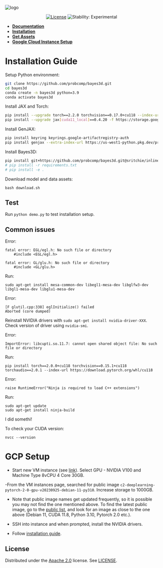 ![logo][logo]

<div align="center">

[![License][license]][license-url]
![Stability: Experimental][experimental-badge]

</div>

- **[Documentation](https://probcomp.github.io/bayes3d/)**
- **[Installation](#installation-guide)**
- **[Get Assets](#get-assets)**
- **[Google Cloud Instance Setup](#gcp-setup)**

# Installation Guide

Setup Python environment:

```bash
git clone https://github.com/probcomp/bayes3d.git
cd bayes3d
conda create -n bayes3d python=3.9
conda activate bayes3d
```

Install JAX and Torch:

```bash
pip install --upgrade torch==2.2.0 torchvision==0.17.0+cu118 --index-url https://download.pytorch.org/whl/cu118
pip install --upgrade jax[cuda11_local]==0.4.20 -f https://storage.googleapis.com/jax-releases/jax_cuda_releases.html
```

Install GenJAX:

```bash
pip install keyring keyrings.google-artifactregistry-auth
pip install genjax --extra-index-url https://us-west1-python.pkg.dev/probcomp-caliban/probcomp/simple/
```

Install Bayes3D:

```bash
pip install git+https://github.com/probcomp/bayes3d.git@sritchie/inline_deps#egg=bayes3d
# pip install -r requirements.txt
# pip install -e .
```

Download model and data assets:
```
bash download.sh
```


## Test
Run `python demo.py` to test installation setup.


## Common issues

Error:
```
fatal error: EGL/egl.h: No such file or directory
    #include <EGL/egl.h>

fatal error: GL/glu.h: No such file or directory
    #include <GL/glu.h>
```
Run:
```
sudo apt-get install mesa-common-dev libegl1-mesa-dev libglfw3-dev libgl1-mesa-dev libglu1-mesa-dev
```

Error:
```
[F glutil.cpp:338] eglInitialize() failed
Aborted (core dumped)
```
Reinstall NVIDIA drivers with `sudo apt-get install nvidia-driver-XXX`. Check version of driver using `nvidia-smi`.

Error:
```
ImportError: libcupti.so.11.7: cannot open shared object file: No such file or directory
```
Run:
```
pip install torch==2.0.0+cu118 torchvision==0.15.1+cu118 torchaudio==2.0.1 --index-url https://download.pytorch.org/whl/cu118
```

Error:
```
raise RuntimeError("Ninja is required to load C++ extensions")
```
Run:
```
sudo apt-get update
sudo apt-get install ninja-build
```

I did somethi!

To check your CUDA version:
```
nvcc --version
```


# GCP Setup
- Start new VM instance (see [link](https://cloud.google.com/compute/docs/instances/create-start-instance)). Select GPU - NVIDIA V100 and Machine Type 8vCPU 4 Core 30GB.

-From the VM instances page, searched for public image `c2-deeplearning-pytorch-2-0-gpu-v20230925-debian-11-py310`. Increase storage to 1000GB.

- Note that public image names get updated frequently, so it is possible you may not find the one mentioned above. To find the latest public image, go to the [public list](https://cloud.google.com/compute/docs/images#console), and look for an image as close to the one above (Debian 11, CUDA 11.8, Python 3.10, Pytorch 2.0 etc.).

- SSH into instance and when prompted, install the NVIDIA drivers.

- Follow [installation guide](#installation-guide).

## License

Distributed under the [Apache 2.0](LICENSE) license. See [LICENSE](LICENSE).

[experimental-badge]: https://img.shields.io/badge/stability-experimental-orange.svg
[license-url]: LICENSE
[license]: https://img.shields.io/badge/License-Apache_2.0-brightgreen.svg
[logo]: https://github.com/probcomp/bayes3d/assets/66085644/bf4e3d42-2d70-40fa-b980-04bd4e18bf2b
